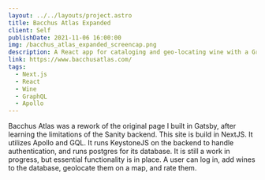 ```yaml
---
layout: ../../layouts/project.astro
title: Bacchus Atlas Expanded
client: Self
publishDate: 2021-11-06 16:00:00
img: /bacchus_atlas_expanded_screencap.png
description: A React app for cataloging and geo-locating wine with a GraphQL  and KeystoneJS backend.
link: https://www.bacchusatlas.com/
tags:
  - Next.js
  - React
  - Wine
  - GraphQL
  - Apollo
---
```


Bacchus Atlas was a rework of the original page I built in Gatsby, after learning the limitations of the Sanity backend. This site is build in NextJS. It utilizes Apollo and GQL. It runs KeystoneJS on the backend to handle authentication, and runs postgres for its database. It is still a work in progress, but essential functionality is in place. A user can log in, add wines to the database, geolocate them on a map, and rate them.
